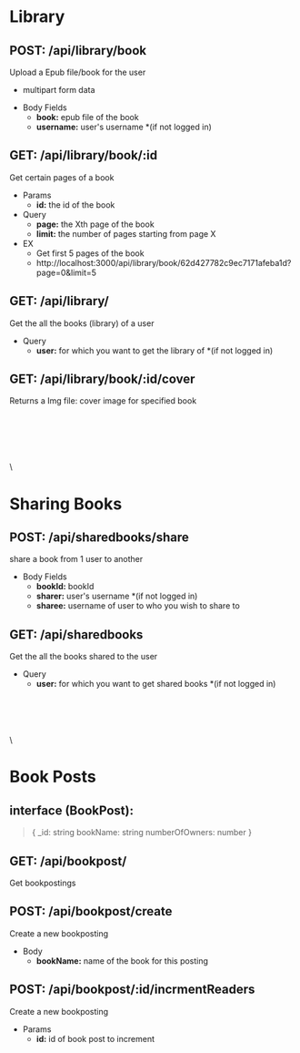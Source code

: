 

# Library 

## POST: /api/library/book
Upload a Epub file/book for the user

* multipart form data
- Body Fields
  - **book:** epub file of the book
  - **username:** user's username *(if not logged in)

## GET: /api/library/book/:id
Get certain pages of a book

- Params
  - **id:** the id of the book
- Query
  - **page:** the Xth page of the book
  - **limit:** the number of pages starting from page X
- EX
  - Get first 5 pages of the book
  - http://localhost:3000/api/library/book/62d427782c9ec7171afeba1d?page=0&limit=5

## GET: /api/library/
Get the all the books (library) of a user
- Query
    - **user:** for which you want to get the library of *(if not logged in)

## GET: /api/library/book/:id/cover
Returns a Img file: cover image for specified book




\
\
\
\
\
\


# Sharing Books

## POST: /api/sharedbooks/share
share a book from 1 user to another

- Body Fields
  - **bookId:** bookId 
  - **sharer:** user's username *(if not logged in)
  - **sharee:** username of user to who you wish to share to
 
## GET:  /api/sharedbooks
Get the all the books shared to the user
- Query
    - **user:** for which you want to get shared books *(if not logged in)


\
\
\
\
\


# Book Posts
## interface (BookPost):
> {
    _id: string
    bookName: string
    numberOfOwners: number
}


## GET: /api/bookpost/
Get bookpostings

 
## POST: /api/bookpost/create
Create a new bookposting

- Body
    - **bookName:** name of the book for this posting

## POST: /api/bookpost/:id/incrmentReaders
Create a new bookposting

- Params
    - **id:** id of book post to increment



